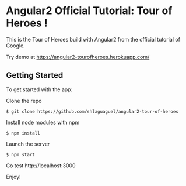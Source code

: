 # Angular2 Official Tutorial: Tour of Heroes !

This is the Tour of Heroes build with Angular2 from the official tutorial of Google.

Try demo at https://angular2-tourofheroes.herokuapp.com/

## Getting Started

To get started with the app:

Clone the repo
```
$ git clone https://github.com/shlaguaguel/angular2-tour-of-heroes
```

Install node modules with npm
```
$ npm install
```

Launch the server
```
$ npm start
```

Go test http://localhost:3000

Enjoy!
